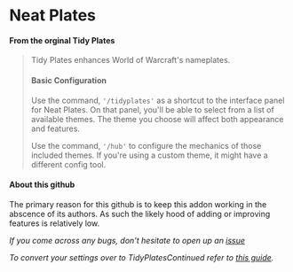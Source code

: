 # Neat Plates
#### From the orginal Tidy Plates

>Tidy Plates enhances World of Warcraft's nameplates.
>
>#### Basic Configuration
>Use the command, `'/tidyplates'` as a shortcut to the interface panel for Neat Plates. On that panel, you'll be able to select from a list of available themes. The theme you choose will affect both appearance and features.
>
>Use the command, `'/hub'` to configure the mechanics of those included themes. If you're using a custom theme, it might have a different config tool.

#### About this github

The primary reason for this github is to keep this addon working in the abscence of its authors. As such the likely hood of adding or improving features is relatively low.

*If you come across any bugs, don't hesitate to open up an [issue](https://github.com/Luxocracy/TidyPlates_BFA/issues)*
  
*To convert your settings over to TidyPlatesContinued refer to [this guide](https://github.com/Luxocracy/TidyPlatesContinued/issues/5).*
